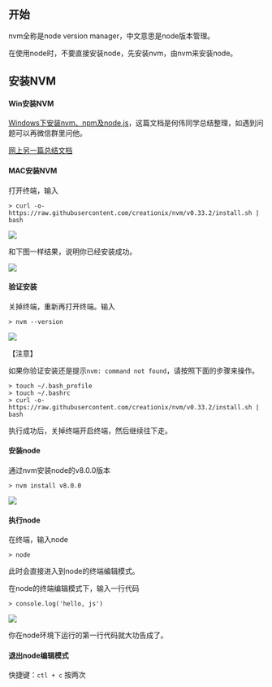 ## 开始

nvm全称是node version manager，中文意思是node版本管理。

在使用node时，不要直接安装node，先安装nvm，由nvm来安装node。

## 安装NVM

#### Win安装NVM

[Windows下安装nvm、npm及node.js](https://segmentfault.com/a/1190000010596717)，这篇文档是何伟同学总结整理，如遇到问题可以再微信群里问他。

[网上另一篇总结文档](https://segmentfault.com/a/1190000007612011)

#### MAC安装NVM

打开终端，输入
```
> curl -o- https://raw.githubusercontent.com/creationix/nvm/v0.33.2/install.sh | bash
```

![](https://raw.githubusercontent.com/wiki/xugy0926/getting-started-with-javascript/nvm4.png)

和下图一样结果，说明你已经安装成功。

![](https://raw.githubusercontent.com/wiki/xugy0926/getting-started-with-javascript/nvm5.png)

#### 验证安装

关掉终端，重新再打开终端。输入

```
> nvm --version
```

![](https://raw.githubusercontent.com/wiki/xugy0926/getting-started-with-javascript/nvm1.png)

【注意】

如果你验证安装还是提示`nvm: command not found`，请按照下面的步骤来操作。

```
> touch ~/.bash_profile
> touch ~/.bashrc
> curl -o- https://raw.githubusercontent.com/creationix/nvm/v0.33.2/install.sh | bash
```

执行成功后，关掉终端开启终端，然后继续往下走。

#### 安装node

通过nvm安装node的v8.0.0版本

```
> nvm install v8.0.0
```

![](https://raw.githubusercontent.com/wiki/xugy0926/getting-started-with-javascript/nvm2.png)

#### 执行node

在终端，输入node
```
> node
```

此时会直接进入到node的终端编辑模式。

在node的终端编辑模式下，输入一行代码
```
> console.log('hello, js')
```

![](https://raw.githubusercontent.com/wiki/xugy0926/getting-started-with-javascript/nvm3.png)

你在node环境下运行的第一行代码就大功告成了。

#### 退出node编辑模式

快捷键：`ctl + c` 按两次
